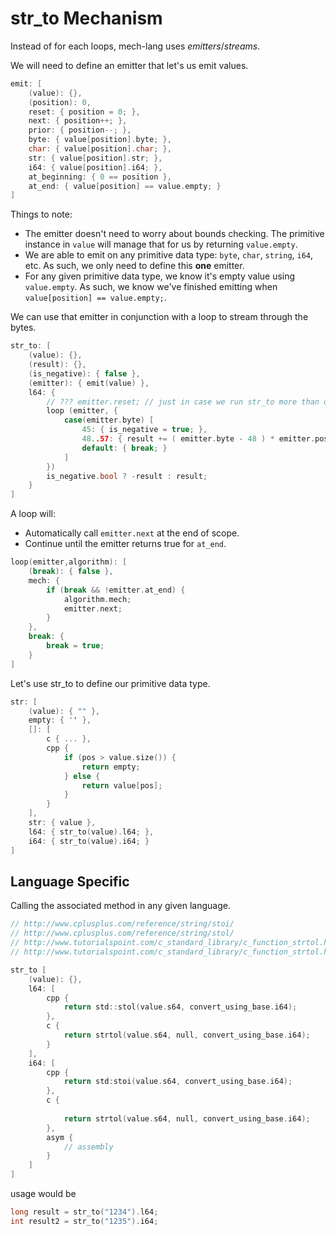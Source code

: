 # str_to Mechanism

Instead of for each loops, mech-lang uses *emitters*/*streams*.

We will need to define an emitter that let's us emit values.

```c
emit: [
	(value): {},
	(position): 0,
	reset: { position = 0; },
	next: { position++; },
	prior: { position--; },
	byte: { value[position].byte; },
	char: { value[position].char; },
	str: { value[position].str; },
	i64: { value[position].i64; },
	at_beginning: { 0 == position },
	at_end: { value[position] == value.empty; }
]
```

Things to note:

- The emitter doesn't need to worry about bounds checking. The primitive instance in `value` will manage that for us by returning `value.empty`.
- We are able to emit on any primitive data type: `byte`, `char`, `string`, `i64`, etc. As such, we only need to define this **one** emitter.
- For any given primitive data type, we know it's empty value using `value.empty`. As such, we know we've finished emitting when `value[position] == value.empty;`.

We can use that emitter in conjunction with a loop to stream through the bytes.

```c
str_to: [
	(value): {},
	(result): {},
	(is_negative): { false },
	(emitter): { emit(value) },
	l64: {
		// ??? emitter.reset; // just in case we run str_to more than once.
		loop (emitter, {
			case(emitter.byte) [
				45: { is_negative = true; },
				48..57: { result += ( emitter.byte - 48 ) * emitter.position * 10; },
				default: { break; }
			]
		})
		is_negative.bool ? -result : result;
	}
]
```

A loop will:

- Automatically call `emitter.next` at the end of scope.
- Continue until the emitter returns true for `at_end`.

```c
loop(emitter,algorithm): [
	(break): { false },
	mech: {
		if (break && !emitter.at_end) {
			algorithm.mech;
			emitter.next;
		}
	},
	break: {
		break = true;
	}
]
```

Let's use str_to to define our primitive data type.

```c
str: [
	(value): { "" },
	empty: { '' },
	[]: [
		c { ... },
		cpp {
			if (pos > value.size()) {
				return empty;
			} else {
				return value[pos];
			}
		}
	],
	str: { value },
	l64: { str_to(value).l64; },
	i64: { str_to(value).i64; }
]
```

## Language Specific

Calling the associated method in any given language.

```c
// http://www.cplusplus.com/reference/string/stoi/
// http://www.cplusplus.com/reference/string/stol/
// http://www.tutorialspoint.com/c_standard_library/c_function_strtol.htm
// http://www.tutorialspoint.com/c_standard_library/c_function_strtol.htm

str_to [
	(value): {},
	l64: [
		cpp {
			return std::stol(value.s64, convert_using_base.i64); 
		},
		c {
			return strtol(value.s64, null, convert_using_base.i64); 		
		}
	],
	i64: [
		cpp {
			return std:stoi(value.s64, convert_using_base.i64); 
		},
		c {
			
			return strtol(value.s64, null, convert_using_base.i64); 
		},
		asym {
			// assembly
		}
	]
]
```

usage would be

```c
long result = str_to("1234").l64;
int result2 = str_to("1235").i64;
```

